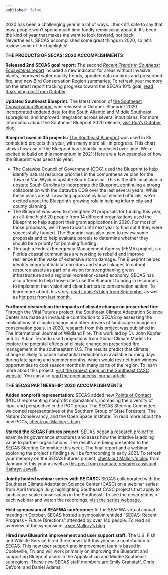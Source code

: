```yaml
---
published: false
---
```

2020 has been a challenging year in a lot of ways. I think it’s safe to say that most people won’t spend much time fondly reminiscing about it. It’s been the kind of year that makes me want to look forward, not back. Nevertheless, SECAS accomplished some great things in 2020, so let’s review some of the highlights!

**THE PRODUCTS OF SECAS: 2020 ACCOMPLISHMENTS**

**Released 2nd SECAS goal report:** The second [_Recent Trends in Southeast Ecosystems_ report](http://secassoutheast.org/pdf/SECAS-goal-report-2020.pdf) included a new indicator for areas without invasive plants, improved water quality trends, updated data on birds and prescribed fire, and new Bird Conservation Region summaries. To refresh your memory on the latest report tracking progress toward the SECAS 10% goal, [read Rua’s blog post from October](http://secassoutheast.org/2020/10/15/Recent-trends-in-Southeastern-Ecosystems-2020-now-complete.html).

**Updated Southeast Blueprint:** The latest version of [the Southeast Conservation Blueprint](http://secassoutheast.org/blueprint) was released in October. Blueprint 2020 incorporated updated data for the South Atlantic and Middle Southeast subregions, and improved integration across several input plans. For more information about the Southeast Blueprint 2020 release, [visit Rua’s October blog](http://secassoutheast.org/2020/10/15/Southeast-Blueprint-2020-now-officially-complete.html).

**Blueprint used in 35 projects:** [The Southeast Blueprint](http://secassoutheast.org/blueprint) was used in 35 completed projects this year, with many more still in progress. This chart shows how use of the Blueprint has steadily increased over time. We’re excited to build on this momentum in 2021! Here are a few examples of how the Blueprint was used this year:
- The Catawba Council of Government (COG) used the Blueprint to help identify natural resource priorities in the comprehensive plan for the Town of Van Wyck in upstate South Carolina. This is the 4th local plan in upstate South Carolina to incorporate the Blueprint, continuing a strong collaboration with the Catawba COG over the last several years. While these plans are still awaiting approval by local elected officials, we’re excited about the Blueprint’s growing role in helping inform city and county planning.
- The Blueprint was used to strengthen 21 proposals for funding this year, an all-time high! 20 people from 14 different organizations used the Blueprint to help support their grant applications in 2020. For most of those proposals, we’ll have to wait until next year to find out if they were successfully funded. The Blueprint was also used to review some proposals and to help evaluate parcels to determine whether they should be a priority for pursuing funding.
- Through a Federal Emergency Management Agency (FEMA) project, six Florida coastal communities are working to rebuild and improve resilience in the wake of extensive storm damage. The Blueprint helped identify important habitat corridors and show linkages to natural resource assets as part of a vision for strengthening green infrastructure and a regional recreation-based economy. SECAS has also offered to help those cities use the Blueprint to bring in resources to implement that vision and clear barriers to conservation action. To learn more about this story, [read Louise’s blog from September](http://secassoutheast.org/2020/09/28/the-blueprint-and-building-resilience.html) as well as [her post from last month](http://secassoutheast.org/2020/11/30/Panhandle-rising-How-small-cities-in-Florida-are-working-together-to-rebuild-for-resilience.html).

**Furthered research on the impacts of climate change on prescribed fire:** Through the Vital Futures project, the Southeast Climate Adaptation Science Center has made an invaluable contribution to SECAS by assessing the implications of climate change and other drivers of landscape change on conservation goals. In 2020, research from this project was published in The International Journal of Wildland Fire. This work led by Dr. John Kupfer and Dr. Adam Terando used projections from Global Climate Models to explore the potential effects of climate change on prescribed fire management in the southeastern U.S. The results predict that climate change is likely to cause substantial reductions in available burning days during late spring and summer months, which would restrict burn window opportunities to cool season months in many parts of the region. To learn more about this project, [visit the project page on the Southeast CASC website](https://secasc.ncsu.edu/science/vital-futures/). You can also [read the open access journal article](https://www.publish.csiro.au/wf/wf19198).

**THE SECAS PARTNERSHIP: 2020 ACCOMPLISHMENTS**

**Added nonprofit representation:** SECAS added new [Points of Contact](http://secassoutheast.org/partners) (POCs) representing nonprofit organizations, increasing the diversity of input and perspective in the POC group. The SECAS Steering Committee welcomed representatives of the Southern Group of State Foresters, The Nature Conservancy, and the Open Space Institute. To read more about the new POCs, [check out Mallory’s blog](http://secassoutheast.org/2020/01/24/New-representation-for-SECAS-Points-of-Contact.html).

**Started the SECAS Futures project**: SECAS began a research project to examine its governance structures and asess how the intiative is adding value to partner organizations. The results are being presented to the SECAS Steering Committee this week. The final report and a webinar exploring the project's findings will be forthcoming in early 2021. To refresh your memory on the SECAS Futures project, [check out Mallory's blog](http://secassoutheast.org/2020/02/28/SECAS-for-the-future.html) from January of this year as well as [this post from graduate research assistant Kathryn Jewell](http://secassoutheast.org/2020/07/31/Stakeholder-Analysis-of-the-Southeast-Conservation-Adaptation-Strategy.html).

**Jointly hosted webinar series with SE CASC:** SECAS collaborated with the Southeast Climate Adaptation Science Center (CASC) on a webinar series from April through July, highlighting Southeast CASC projects that apply to landscape-scale conservation in the Southeast. To see the descriptions of each webinar and watch the recordings, [visit the series webpage](https://secasc.ncsu.edu/s6series/).

**Held symposium at SEAFWA conference:** At the SEAFWA virtual annual meeting in October, SECAS hosted a symposium entitled “SECAS: Recent Progress – Future Directions” attended by over 140 people. To read an overview of the symposium, [>see Mallory’s blog](http://secassoutheast.org/2020/10/14/SECAS-at-the-2020-Conference-of-SEAFWA.html).

**Hired new Blueprint improvement and user support staff:** The U.S. Fish and Wildlife Service hired three new staff this year as a contribution to SECAS. This new user support and improvement team is based in Cookeville, TN and will work primarily on improving the Blueprint and supporting Blueprint users in the Appalachian and Middle Southeast subregions. These new SECAS staff members are Emily Granstaff, Chris DeVore, and Daniel Adams.